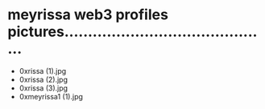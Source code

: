 # meyrissa web3 profiles pictures............................................
- 0xrissa (1).jpg
- 0xrissa (2).jpg
- 0xrissa (3).jpg
- 0xmeyrissa1 (1).jpg
